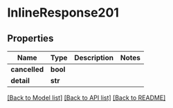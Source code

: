 # InlineResponse201

## Properties
Name | Type | Description | Notes
------------ | ------------- | ------------- | -------------
**cancelled** | **bool** |  | 
**detail** | **str** |  | 

[[Back to Model list]](../README.md#documentation-for-models) [[Back to API list]](../README.md#documentation-for-api-endpoints) [[Back to README]](../README.md)


